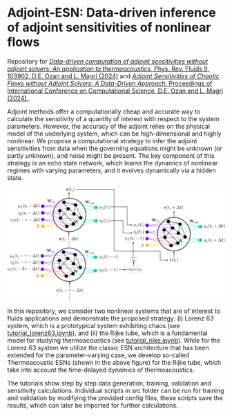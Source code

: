 # Adjoint-ESN: Data-driven inference of adjoint sensitivities of nonlinear flows

 Repository for [<em>Data-driven computation of adjoint sensitivities without adjoint solvers: An application to thermoacoustics</em>, Phys. Rev. Fluids 9, 103902, D.E. Ozan and L. Magri (2024)](https://arxiv.org/abs/2404.11738) and [<em>Adjoint Sensitivities of Chaotic Flows without Adjoint Solvers: A Data-Driven Approach</em>, Proceedings of International Conference on Computational Science, D.E. Ozan and L. Magri (2024).](https://arxiv.org/abs/2404.12315). 
 
 Adjoint methods offer a computationally cheap and accurate way to calculate the sensitivity of a quantity of interest with respect to the system parameters. 
 However, the accuracy of the adjoint relies on the physical model of the underlying system, which can be high-dimensional and highly nonlinear.  We propose a computational strategy to infer the adjoint 
 sensitivities from data when the governing equations might be unknown (or partly unknown), and noise might be present. The key component of this strategy is an echo state network, which learns the dynamics of 
 nonlinear regimes with varying parameters, and it evolves dynamically via a hidden state. 
 
<p align="center">
  <img src="thermoacoustic_esn_schematic.png" width="800">
</p>

In this repository, we consider two nonlinear systems that are of interest to fluids applications and demonstrate the proposed strategy: (i) Lorenz 63 system, which is a prototypical system exhibiting chaos (see [tutorial_lorenz63.ipynb](https://github.com/MagriLab/Adjoint-ESN/blob/main/tutorial_lorenz63.ipynb)), and (ii) the Rijke tube, which is a fundamental model for studying thermoacoustics (see [tutorial_rijke.ipynb](https://github.com/MagriLab/Adjoint-ESN/blob/main/tutorial_rijke.ipynb)). While for the Lorenz 63 system we utilize the classic ESN architecture that has been extended for the parameter-varying case, we develop so-called Thermoacoustic ESNs (shown in the above figure) for the Rijke tube, which take into account the time-delayed dynamics of thermoacoustics. 

The tutorials show step by step data generation, training, validation and sensitivity calculations. Individual scripts in src folder can be run for training and validation by modifying the provided config files, these scripts save the results, which can later be imported for further calculations. 


 
